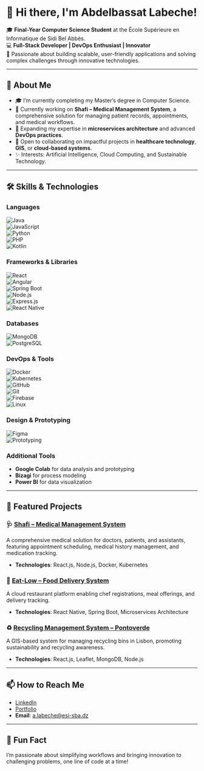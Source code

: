 # 👋 Hi there, I'm **Abdelbassat Labeche**!  

🎓 **Final-Year Computer Science Student** at the École Supérieure en Informatique de Sidi Bel Abbès.  
💻 **Full-Stack Developer | DevOps Enthusiast | Innovator**  
🌟 Passionate about building scalable, user-friendly applications and solving complex challenges through innovative technologies.  

---

## 🌟 **About Me**  
- 🎓 I’m currently completing my Master’s degree in Computer Science.  
- 🔭 Currently working on **Shafi – Medical Management System**, a comprehensive solution for managing patient records, appointments, and medical workflows.  
- 🌱 Expanding my expertise in **microservices architecture** and advanced **DevOps practices**.  
- 🤝 Open to collaborating on impactful projects in **healthcare technology**, **GIS**, or **cloud-based systems**.  
- ✨ Interests: Artificial Intelligence, Cloud Computing, and Sustainable Technology.  

---

## 🛠️ **Skills & Technologies**  

### **Languages**  
![Java](https://img.shields.io/badge/Java-ED8B00?style=flat&logo=java&logoColor=white)  
![JavaScript](https://img.shields.io/badge/JavaScript-F7DF1E?style=flat&logo=javascript&logoColor=black)  
![Python](https://img.shields.io/badge/Python-3776AB?style=flat&logo=python&logoColor=white)  
![PHP](https://img.shields.io/badge/PHP-777BB4?style=flat&logo=php&logoColor=white)  
![Kotlin](https://img.shields.io/badge/Kotlin-0095D5?style=flat&logo=kotlin&logoColor=white)  

### **Frameworks & Libraries**  
![React](https://img.shields.io/badge/React-20232A?style=flat&logo=react&logoColor=61DAFB)  
![Angular](https://img.shields.io/badge/Angular-DD0031?style=flat&logo=angular&logoColor=white)  
![Spring Boot](https://img.shields.io/badge/Spring_Boot-6DB33F?style=flat&logo=spring&logoColor=white)  
![Node.js](https://img.shields.io/badge/Node.js-339933?style=flat&logo=nodedotjs&logoColor=white)  
![Express.js](https://img.shields.io/badge/Express.js-404D59?style=flat&logo=express&logoColor=white)  
![React Native](https://img.shields.io/badge/React_Native-20232A?style=flat&logo=react&logoColor=61DAFB)  

### **Databases**  
![MongoDB](https://img.shields.io/badge/MongoDB-4EA94B?style=flat&logo=mongodb&logoColor=white)  
![PostgreSQL](https://img.shields.io/badge/PostgreSQL-316192?style=flat&logo=postgresql&logoColor=white)  

### **DevOps & Tools**  
![Docker](https://img.shields.io/badge/Docker-2496ED?style=flat&logo=docker&logoColor=white)  
![Kubernetes](https://img.shields.io/badge/Kubernetes-326CE5?style=flat&logo=kubernetes&logoColor=white)  
![GitHub](https://img.shields.io/badge/GitHub-181717?style=flat&logo=github&logoColor=white)  
![Git](https://img.shields.io/badge/Git-F05032?style=flat&logo=git&logoColor=white)  
![Firebase](https://img.shields.io/badge/Firebase-FFCA28?style=flat&logo=firebase&logoColor=black)  
![Linux](https://img.shields.io/badge/Linux-FCC624?style=flat&logo=linux&logoColor=black)  

### **Design & Prototyping**  
![Figma](https://img.shields.io/badge/Figma-F24E1E?style=flat&logo=figma&logoColor=white)  
![Prototyping](https://img.shields.io/badge/Prototyping-FF6F00?style=flat&logoColor=white)  

### **Additional Tools**  
- **Google Colab** for data analysis and prototyping  
- **Bizagi** for process modeling  
- **Power BI** for data visualization  

---

## 🚀 **Featured Projects**  

### 🩺 **[Shafi – Medical Management System](#)**  
A comprehensive medical solution for doctors, patients, and assistants, featuring appointment scheduling, medical history management, and medication tracking.  
- **Technologies**: React.js, Node.js, Docker, Kubernetes  

### 🍴 **[Eat-Low – Food Delivery System](#)**  
A cloud restaurant platform enabling chef registrations, meal offerings, and delivery tracking.  
- **Technologies**: React Native, Spring Boot, Microservices Architecture  

### ♻️ **[Recycling Management System – Pontoverde](#)**  
A GIS-based system for managing recycling bins in Lisbon, promoting sustainability and recycling awareness.  
- **Technologies**: React.js, Leaflet, MongoDB, Node.js

---

## 📫 **How to Reach Me**  
- [LinkedIn](https://linkedin.com/in/labeche-abdelbassat)  
- [Portfolio](https://abdelbassat-labeche.netlify.app)  
- **Email**: [a.labeche@esi-sba.dz](mailto:a.labeche@esi-sba.dz)  

---

## 🌟 **Fun Fact**  
I’m passionate about simplifying workflows and bringing innovation to challenging problems, one line of code at a time!  

